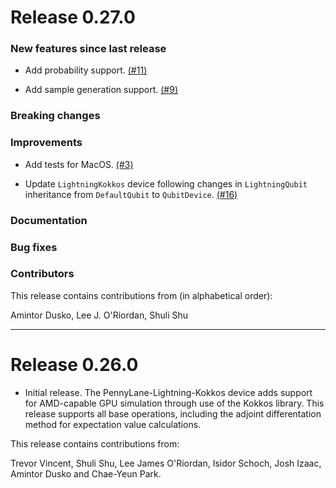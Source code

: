 # Release 0.27.0

### New features since last release

* Add probability support.
 [(#11)](https://github.com/PennyLaneAI/pennylane-lightning-kokkos/pull/11)

* Add sample generation support.
  [(#9)](https://github.com/PennyLaneAI/pennylane-lightning-kokkos/pull/9)

### Breaking changes

### Improvements

* Add tests for MacOS.
  [(#3)](https://github.com/PennyLaneAI/pennylane-lightning-kokkos/pull/3)

* Update `LightningKokkos` device following changes in `LightningQubit` inheritance from `DefaultQubit` to `QubitDevice`.
 [(#16)](https://github.com/PennyLaneAI/pennylane-lightning-kokkos/pull/16)

### Documentation

### Bug fixes

### Contributors

This release contains contributions from (in alphabetical order):

Amintor Dusko, Lee J. O'Riordan, Shuli Shu

---

# Release 0.26.0

* Initial release. The PennyLane-Lightning-Kokkos device adds support for AMD-capable GPU simulation through use of the Kokkos library.
This release supports all base operations, including the adjoint differentation method for expectation value calculations.

This release contains contributions from:

Trevor Vincent, Shuli Shu, Lee James O'Riordan, Isidor Schoch, Josh Izaac, Amintor Dusko and Chae-Yeun Park.
